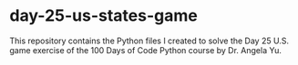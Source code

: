 # day-25-us-states-game
This repository contains the Python files I created to solve the Day 25 U.S. game exercise of the 100 Days of Code Python course by Dr. Angela Yu.
